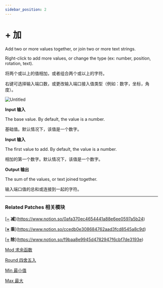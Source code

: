 ```yaml
---
sidebar_position: 2
---
```


# + 加

Add two or more values together, or join two or more text strings.

Right-click to add more values, or change the type (ex: number, position, rotation, text).

将两个或以上的值相加，或者组合两个或以上的字符。

右键可选择输入端口数，或更改输入端口接入值类型（例如：数字，坐标，角度）。

![Untitled](https://s3.us-west-2.amazonaws.com/secure.notion-static.com/82b00f68-d057-4b9a-bfea-a79aa89510f2/Untitled.png?X-Amz-Algorithm=AWS4-HMAC-SHA256&X-Amz-Content-Sha256=UNSIGNED-PAYLOAD&X-Amz-Credential=AKIAT73L2G45EIPT3X45%2F20220602%2Fus-west-2%2Fs3%2Faws4_request&X-Amz-Date=20220602T174112Z&X-Amz-Expires=86400&X-Amz-Signature=3a62af0d56869c32bfc6bb89c6630b9afd5efa182ce29a3202bfaaf5944720ce&X-Amz-SignedHeaders=host&response-content-disposition=filename%20%3D%22Untitled.png%22&x-id=GetObject)

**Input 输入**

The base value. By default, the value is a number.

基础值。默认情况下，该值是一个数字。

**Input 输入**

The first value to add. By default, the value is a number.

相加的第一个数字。默认情况下，该值是一个数字。

**Output 输出**

The sum of the values, or text joined together.

输入端口值的总和或连接到一起的字符。

------

### Related Patches 相关模块

[**[−](https://origami.design/documentation/patches/builtin.math.sub.html) 减**](https://www.notion.so/0afa370ec4654441a88e6ee0597a5b24)

[**[×](https://origami.design/documentation/patches/builtin.math.mul.html) 乘**](https://www.notion.so/ccedb0e308684762aad3fcd8545a8c9d)

[**[÷](https://origami.design/documentation/patches/builtin.math.div.html) 除**](https://www.notion.so/f9baa8e9945d4782947f6cbf7de3193e)

[Mod 求余函数](https://www.notion.so/Mod-a400b308063241d89a86d143a63052e7)

[Round 四舍五入](https://www.notion.so/Round-c7e0fed9dca4490892e8aec69bb2dfd2)

[Min 最小值](https://www.notion.so/Min-6ddcecef2efa4336a357f27f29f64d9b)

[Max 最大](https://www.notion.so/Max-72f0f72e06c74ceaa41fd83df0f66714)
